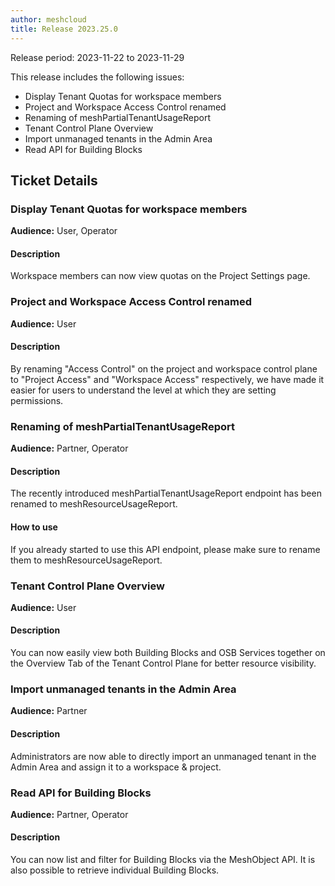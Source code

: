 ```yaml
---
author: meshcloud
title: Release 2023.25.0
---
```


Release period: 2023-11-22 to 2023-11-29

This release includes the following issues:
* Display Tenant Quotas for workspace members
* Project and Workspace Access Control renamed
* Renaming of meshPartialTenantUsageReport
* Tenant Control Plane Overview
* Import unmanaged tenants in the Admin Area
* Read API for Building Blocks
<!--truncate-->

## Ticket Details
### Display Tenant Quotas for workspace members
**Audience:** User, Operator


#### Description
Workspace members can now view quotas on the Project Settings page.

### Project and Workspace Access Control renamed
**Audience:** User


#### Description
By renaming "Access Control" on the project and workspace control plane to "Project Access" 
and "Workspace Access" respectively, we have made it easier for users to understand the 
level at which they are setting permissions.

### Renaming of meshPartialTenantUsageReport
**Audience:** Partner, Operator


#### Description
The recently introduced meshPartialTenantUsageReport endpoint has been renamed
to meshResourceUsageReport.

#### How to use
If you already started to use this API endpoint, please make sure to rename
them to meshResourceUsageReport.

### Tenant Control Plane Overview
**Audience:** User


#### Description
You can now easily view both Building Blocks and OSB Services together on the Overview Tab of the Tenant Control Plane for better resource visibility.

### Import unmanaged tenants in the Admin Area
**Audience:** Partner


#### Description
Administrators are now able to directly import an unmanaged tenant in the Admin Area and assign it to a workspace & project.

### Read API for Building Blocks
**Audience:** Partner, Operator


#### Description
You can now list and filter for Building Blocks via the MeshObject API. It is also possible to retrieve individual Building Blocks.

